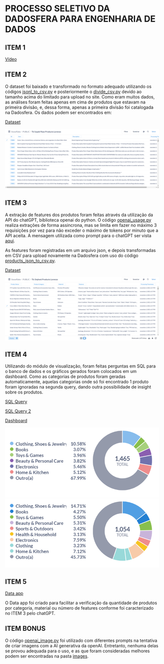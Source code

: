 # PROCESSO SELETIVO DA DADOSFERA PARA ENGENHARIA DE DADOS

## ITEM 1

[Vídeo](https://youtu.be/8Xh23EdS2tE)

## ITEM 2

O dataset foi baixado e transformado no formato adequado utilizando os códigos [jsonl_to_csv.py](https://github.com/lorenzosc/lorenzo_correa_DDF_DATAENG_102023/blob/main/jsonl_to_csv.py) e posteriormente o [divide_csv.py](https://github.com/lorenzosc/lorenzo_correa_DDF_DATAENG_102023/blob/main/divide_csv.py) devido ao tamanho acima do limitado para upload no site. Como eram muitos dados, as análises foram feitas apenas em cima de produtos que estavam na primeira divisão, e, dessa forma, apenas a primeira divisão foi catalogada na Dadosfera. Os dados podem ser encontrados em:

[Dataset](https://app.dadosfera.ai/pt-BR/catalog/data-assets/812f5bb6-be86-4c27-b867-5bb20b807568)

![Foto do Dataset](https://github.com/lorenzosc/lorenzo_correa_DDF_DATAENG_102023/blob/main/raw_dataset.png)

## ITEM 3

A extração de features dos produtos foram feitas através da utilização da API do chatGPT, biblioteca openai do python.
O código [openai_usage.py](https://github.com/lorenzosc/lorenzo_correa_DDF_DATAENG_102023/blob/main/openai_usage.py) realiza extrações de forma assincrona, mas se limita em fazer no máximo 3 requisições por vez para não exceder o máximo de tokens por minuto que a API aceita. A mensagem utilizada como prompt para o chatGPT ser vista [aqui](https://github.com/lorenzosc/lorenzo_correa_DDF_DATAENG_102023/blob/c59e024425f2d1eb48b80b814905ad9dbbf4da04/openai_usage.py#L23-L25).

As features foram registradas em um arquivo json, e depois transformadas em CSV para upload novamente na Dadosfera
com uso do código [products_json_to_csv.py](https://github.com/lorenzosc/lorenzo_correa_DDF_DATAENG_102023/blob/main/products_json_to_csv.py).

[Dataset](https://app.dadosfera.ai/pt-BR/catalog/data-assets/4b486b91-1e30-43f5-b8e2-9e5fe22e51d1)

![Foto do Dataset](https://github.com/lorenzosc/lorenzo_correa_DDF_DATAENG_102023/blob/main/features_dataset.png)

## ITEM 4

Utilizando do módulo de visualização, foram feitas perguntas em SQL para o banco de dados e os gráficos gerados foram
colocados em um dashboard. Como as categorias de produtos foram geradas automaticamente, aquelas categorias onde só
foi encontrado 1 produto foram ignoradas na segunda query, dando outra possibilidade de insight sobre os produtos.

[SQL Query](https://metabase-treinamentos.dadosfera.ai/question/469-product-categories)

[SQL Query 2](https://metabase-treinamentos.dadosfera.ai/question/468-product-categories-without-uniques)

[Dashboard](https://metabase-treinamentos.dadosfera.ai/dashboard/58-categorias-de-produtos)

![Todos as categorias](https://github.com/lorenzosc/lorenzo_correa_DDF_DATAENG_102023/blob/main/Product%20categories-02_11_2023%2C%2018_35_20.png)
![Sem as categorias de apenas 1 produto](https://github.com/lorenzosc/lorenzo_correa_DDF_DATAENG_102023/blob/main/Product%20categories%20without%20uniques-02_11_2023%2C%2018_35_23.png)

## ITEM 5

[Data app](https://app-intelligence-treinamentos.dadosfera.ai/pbp-service-visualizacao-bc5e29e5-4fee-4f6430458f0b-905e-4aaf_8501/)

O Data app foi criado para facilitar a verificação da quantidade de produtos por categoria, material ou número de features conforme foi caracterizado no ITEM 3 pelo chatGPT.

## ITEM BONUS

O código [openai_image.py](https://github.com/lorenzosc/lorenzo_correa_DDF_DATAENG_102023/blob/main/openai_image.py) foi utilizado com diferentes prompts na tentativa de criar imagens com a AI generativa da openAI. Entretanto, nenhuma delas se provou adequada para o uso, e as que foram consideradas melhores podem ser encontradas na pasta [images](https://github.com/lorenzosc/lorenzo_correa_DDF_DATAENG_102023/tree/main/images).